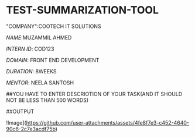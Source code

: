 # TEST-SUMMARIZATION-TOOL

"COMPANY":COOTECH IT SOLUTIONS

*NAME*:MUZAMMIL AHMED

*INTERN ID*: COD123

*DOMAIN*: FRONT END DEVELOPMENT

*DURATION*: 8WEEKS

*MENTOR*: NEELA SANTOSH

##YOU HAVE TO ENTER DESCRIOTION OF YOUR TASK(AND IT SHOULD NOT BE LESS THAN 500 WORDS)

##OUTPUT

!Image](https://github.com/user-attachments/assets/4fe8f7e3-c452-4640-90c6-2c7e3acdf75b)
